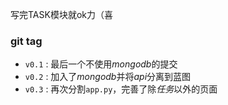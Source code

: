 写完TASK模块就ok力（喜

### git tag

- `v0.1` : 最后一个不使用*mongodb*的提交
- `v0.2` : 加入了*mongodb*并将*api*分离到蓝图
- `v0.3` : 再次分割`app.py`，完善了除*任务*以外的页面